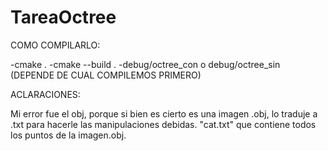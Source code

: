# TareaOctree


COMO COMPILARLO:

-cmake .
-cmake --build .
-debug/octree_con o debug/octree_sin  (DEPENDE DE CUAL COMPILEMOS PRIMERO)

ACLARACIONES:

Mi error fue el obj, porque si bien es cierto es una imagen .obj, lo traduje a .txt para hacerle las manipulaciones debidas. "cat.txt" que contiene todos los puntos de la imagen.obj.
